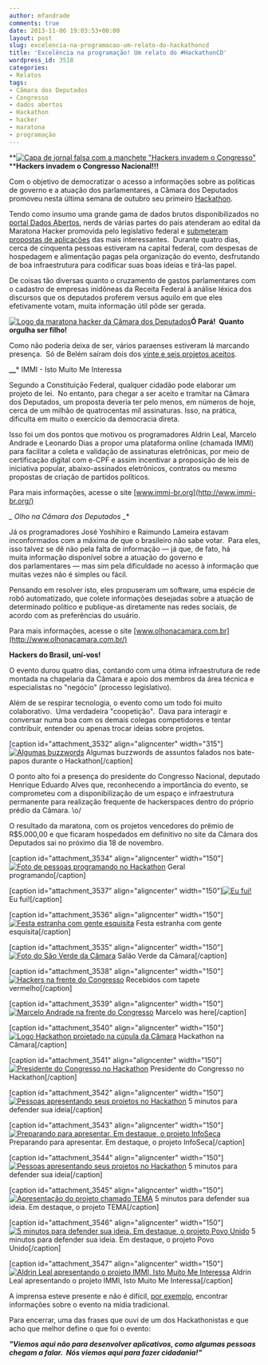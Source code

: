 ```yaml
---
author: mfandrade
comments: true
date: 2013-11-06 19:03:53+00:00
layout: post
slug: excelencia-na-programacao-um-relato-do-hackathoncd
title: 'Excelência na programação! Um relato do #HackathonCD'
wordpress_id: 3518
categories:
- Relatos
tags:
- Câmara dos Deputados
- Congresso
- dados abertos
- Hackathon
- hacker
- maratona
- programação
---
```


**[![Capa de jornal falsa com a manchete "Hackers invadem o Congresso"](http://tasafo.files.wordpress.com/2013/11/newspaper.png)](http://tasafo.files.wordpress.com/2013/11/newspaper.png)****Hackers invadem o Congresso Nacional!!!**

Com o objetivo de democratizar o acesso a informações sobre as políticas de governo e a atuação dos parlamentares, a Câmara dos Deputados promoveu nesta última semana de outubro seu primeiro [Hackathon](http://www.camara.leg.br/hackathon).

Tendo como insumo uma grande gama de dados brutos disponibilizados no [portal Dados Abertos](http://dados.gov.br), nerds de várias partes do país atenderam ao edital da Maratona Hacker promovida pelo legislativo federal e [submeteram propostas de aplicações](http://www2.camara.gov.br/responsabilidade-social/edulegislativa/hackathon/lista-de-selecionados) das mais interessantes.  Durante quatro dias, cerca de cinquenta pessoas estiveram na capital federal, com despesas de hospedagem e alimentação pagas pela organização do evento, desfrutando de boa infraestrutura para codificar suas boas ideias e tirá-las papel.

De coisas tão diversas quanto o cruzamento de gastos parlamentares com o cadastro de empresas inidôneas da Receita Federal à análise léxica dos discursos que os deputados proferem versus aquilo em que eles efetivamente votam, muita informação útil pôde ser gerada.

[![Logo da maratona hacker da Câmara dos Deputados](http://tasafo.files.wordpress.com/2013/11/hackathoncd.jpeg)](http://tasafo.files.wordpress.com/2013/11/hackathoncd.jpeg)**Ó Pará!  Quanto orgulha ser filho!**

Como não poderia deixa de ser, vários paraenses estiveram lá marcando presença.  Só de Belém saíram dois dos [vinte e seis projetos aceitos](http://edemocracia.camara.gov.br/documents/1724036/0/Formul%C3%A1rio+de+Submiss%C3%A3o+Final+de+Projetos+-+Hackathon+da+C%C3%A2mara+dos+Deputados+2013+%28respostas%29/860ad377-bbc0-46af-80f0-c083c3a9857a).

**__**<!-- more -->* IMMI - Isto Muito Me Interessa


Segundo a Constituição Federal, qualquer cidadão pode elaborar um projeto de lei.  No entanto, para chegar a ser aceito e tramitar na Câmara dos Deputados, um proposta deveria ter pelo menos, em números de hoje, cerca de um milhão de quatrocentas mil assinaturas. Isso, na prática, dificulta em muito o exercício da democracia direta.

Isso foi um dos pontos que motivou os programadores Aldrin Leal, Marcelo Andrade e Leonardo Dias a propor uma plataforma online (chamada IMMI) para facilitar a coleta e validação de assinaturas eletrônicas, por meio de certificação digital com e-CPF e assim incentivar a proposição de leis de iniciativa popular, abaixo-assinados eletrônicos, contratos ou mesmo propostas de criação de partidos políticos.

Para mais informações, acesse o site [www.immi-br.org](http://www.immi-br.org/)

**_* Olho na Câmara dos Deputados
_**

Já os programadores José Yoshihiro e Raimundo Lameira estavam inconformados com a máxima de que o brasileiro não sabe votar.  Para eles, isso talvez se dê não pela falta de informação — já que, de fato, há muita informação disponível sobre a atuação do governo e dos parlamentares — mas sim pela dificuldade no acesso à informação que muitas vezes não é simples ou fácil.

Pensando em resolver isto, eles propuseram um software, uma espécie de robô automatizado, que colete informações desejadas sobre a atuação de determinado político e publique-as diretamente nas redes sociais, de acordo com as preferências do usuário.

Para mais informações, acesse o site [www.olhonacamara.com.br](http://www.olhonacamara.com.br/)

**Hackers do Brasil, uní-vos!**

O evento durou quatro dias, contando com uma ótima infraestrutura de rede montada na chapelaria da Câmara e apoio dos membros da área técnica e especialistas no "negócio" (processo legislativo).

Além de se respirar tecnologia, o evento como um todo foi muito colaborativo.  Uma verdadeira "coopetição".  Dava para interagir e conversar numa boa com os demais colegas competidores e tentar contribuir, entender ou apenas trocar ideias sobre projetos.

[caption id="attachment_3532" align="aligncenter" width="315"][![Algumas buzzwords](http://tasafo.files.wordpress.com/2013/11/wordcloud.png)](http://tasafo.files.wordpress.com/2013/11/wordcloud.png) Algumas buzzwords de assuntos falados nos bate-papos durante o Hackathon[/caption]

O ponto alto foi a presença do presidente do Congresso Nacional, deputado Henrique Eduardo Alves que, reconhecendo a importância do evento, se comprometeu com a disponibilização de um espaço e infraestrutura permanente para realização frequente de hackerspaces dentro do próprio prédio da Câmara. \o/

O resultado da maratona, com os projetos vencedores do prêmio de R$5.000,00 e que ficaram hospedados em definitivo no site da Câmara dos Deputados sai no próximo dia 18 de novembro.

[caption id="attachment_3534" align="aligncenter" width="150"][![Foto de pessoas programando no Hackathon](http://tasafo.files.wordpress.com/2013/11/2013-10-29-11-54-30.jpg)](http://tasafo.files.wordpress.com/2013/11/2013-10-29-11-54-30.jpg) Geral programando[/caption]

[caption id="attachment_3537" align="aligncenter" width="150"][![Eu fui!](http://tasafo.files.wordpress.com/2013/11/2013-10-29-13-42-27.jpg)](http://tasafo.files.wordpress.com/2013/11/2013-10-29-13-42-27.jpg) Eu fui![/caption]

[caption id="attachment_3536" align="aligncenter" width="150"][![Festa estranha com gente esquisita](http://tasafo.files.wordpress.com/2013/11/2013-10-29-13-41-04.jpg)](http://tasafo.files.wordpress.com/2013/11/2013-10-29-13-41-04.jpg) Festa estranha com gente esquisita[/caption]

[caption id="attachment_3535" align="aligncenter" width="150"][![Foto do São Verde da Câmara](http://tasafo.files.wordpress.com/2013/11/2013-10-29-13-36-02.jpg)](http://tasafo.files.wordpress.com/2013/11/2013-10-29-13-36-02.jpg) Salão Verde da Câmara[/caption]

[caption id="attachment_3538" align="aligncenter" width="150"][![Hackers na frente do Congresso](http://tasafo.files.wordpress.com/2013/11/2013-10-29-13-48-48.jpg)](http://tasafo.files.wordpress.com/2013/11/2013-10-29-13-48-48.jpg) Recebidos com tapete vermelho[/caption]

[caption id="attachment_3539" align="aligncenter" width="150"][![Marcelo Andrade na frente do Congresso](http://tasafo.files.wordpress.com/2013/11/2013-10-29-13-50-56.jpg)](http://tasafo.files.wordpress.com/2013/11/2013-10-29-13-50-56.jpg) Marcelo was here[/caption]

[caption id="attachment_3540" align="aligncenter" width="150"][![Logo Hackathon projetado na cúpula da Câmara](http://tasafo.files.wordpress.com/2013/11/2013-10-29-20-38-32.jpg)](http://tasafo.files.wordpress.com/2013/11/2013-10-29-20-38-32.jpg) Hackathon na Câmara[/caption]

[caption id="attachment_3541" align="aligncenter" width="150"][![Presidente do Congresso no Hackathon](http://tasafo.files.wordpress.com/2013/11/2013-10-30-10-23-08.jpg)](http://tasafo.files.wordpress.com/2013/11/2013-10-30-10-23-08.jpg) Presidente do Congresso no Hackathon[/caption]

[caption id="attachment_3542" align="aligncenter" width="150"][![Pessoas apresentando seus projetos no Hackathon](http://tasafo.files.wordpress.com/2013/11/2013-11-01-10-03-21.jpg)](http://tasafo.files.wordpress.com/2013/11/2013-11-01-10-03-21.jpg) 5 minutos para defender sua ideia[/caption]

[caption id="attachment_3543" align="aligncenter" width="150"][![Preparando para apresentar. Em destaque, o projeto InfoSeca](http://tasafo.files.wordpress.com/2013/11/2013-11-01-10-25-04.jpg)](http://tasafo.files.wordpress.com/2013/11/2013-11-01-10-25-04.jpg) Preparando para apresentar. Em destaque, o projeto InfoSeca[/caption]

[caption id="attachment_3544" align="aligncenter" width="150"][![Pessoas apresentando seus projetos no Hackathon](http://tasafo.files.wordpress.com/2013/11/2013-11-01-10-44-38.jpg)](http://tasafo.files.wordpress.com/2013/11/2013-11-01-10-44-38.jpg) 5 minutos para defender sua ideia[/caption]

[caption id="attachment_3545" align="aligncenter" width="150"][![Apresentação do projeto chamado TEMA](http://tasafo.files.wordpress.com/2013/11/2013-11-01-11-03-18.jpg)](http://tasafo.files.wordpress.com/2013/11/2013-11-01-11-03-18.jpg) 5 minutos para defender sua ideia. Em destaque, o projeto TEMA[/caption]

[caption id="attachment_3546" align="aligncenter" width="150"][![5 minutos para defender sua ideia. Em destaque, o projeto Povo Unido](http://tasafo.files.wordpress.com/2013/11/2013-11-01-11-15-40.jpg)](http://tasafo.files.wordpress.com/2013/11/2013-11-01-11-15-40.jpg) 5 minutos para defender sua ideia. Em destaque, o projeto Povo Unido[/caption]

[caption id="attachment_3547" align="aligncenter" width="150"][![Aldrin Leal apresentando o projeto IMMI, Isto Muito Me Interessa](http://tasafo.files.wordpress.com/2013/11/2013-11-01-12-40-02.jpg?w=150)](http://tasafo.files.wordpress.com/2013/11/2013-11-01-12-40-02.jpg) Aldrin Leal apresentando o projeto IMMI, Isto Muito Me Interessa[/caption]

A imprensa esteve presente e não é difícil, [por exemplo](http://globotv.globo.com/rbs-sc/bom-dia-santa-catarina/v/congresso-hackathon-e-realizado-na-camara-de-deputados-para-escolha-de-aplicativos/2921875/), encontrar informações sobre o evento na mídia tradicional.

Para encerrar, uma das frases que ouvi de um dos Hackathonistas e que acho que melhor define o que foi o evento:


**_"Viemos aqui não para desenvolver aplicativos, como algumas pessoas chegam a falar.  Nós viemos aqui para fazer cidadania!"_**

